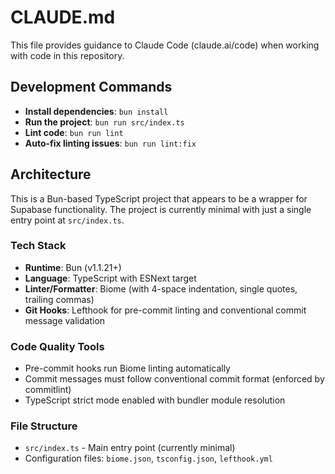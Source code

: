 # CLAUDE.md

This file provides guidance to Claude Code (claude.ai/code) when working with code in this repository.

## Development Commands

- **Install dependencies**: `bun install`
- **Run the project**: `bun run src/index.ts`
- **Lint code**: `bun run lint`
- **Auto-fix linting issues**: `bun run lint:fix`

## Architecture

This is a Bun-based TypeScript project that appears to be a wrapper for Supabase functionality. The project is currently minimal with just a single entry point at `src/index.ts`.

### Tech Stack
- **Runtime**: Bun (v1.1.21+)
- **Language**: TypeScript with ESNext target
- **Linter/Formatter**: Biome (with 4-space indentation, single quotes, trailing commas)
- **Git Hooks**: Lefthook for pre-commit linting and conventional commit message validation

### Code Quality Tools
- Pre-commit hooks run Biome linting automatically
- Commit messages must follow conventional commit format (enforced by commitlint)
- TypeScript strict mode enabled with bundler module resolution

### File Structure
- `src/index.ts` - Main entry point (currently minimal)
- Configuration files: `biome.json`, `tsconfig.json`, `lefthook.yml`